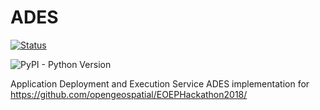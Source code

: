 # ADES
[![Status](https://img.shields.io/badge/Status-proof--of--concept-yellow.svg)]()

![PyPI - Python Version](https://img.shields.io/pypi/pyversions/Django.svg)

Application Deployment and Execution Service
ADES implementation for https://github.com/opengeospatial/EOEPHackathon2018/
